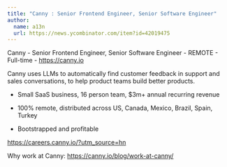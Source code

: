 ```yaml
---
title: "Canny : Senior Frontend Engineer, Senior Software Engineer"
author:
  name: a13n
  url: https://news.ycombinator.com/item?id=42019475
---
```

Canny - Senior Frontend Engineer, Senior Software Engineer - REMOTE - Full-time - <a href="https:&#x2F;&#x2F;canny.io" rel="nofollow">https:&#x2F;&#x2F;canny.io</a>

Canny uses LLMs to automatically find customer feedback in support and sales conversations, to help product teams build better products.

* Small SaaS business, 16 person team, $3m+ annual recurring revenue

* 100% remote, distributed across US, Canada, Mexico, Brazil, Spain, Turkey

* Bootstrapped and profitable

<a href="https:&#x2F;&#x2F;careers.canny.io&#x2F;?utm_source=hn" rel="nofollow">https:&#x2F;&#x2F;careers.canny.io&#x2F;?utm_source=hn</a>

Why work at Canny: <a href="https:&#x2F;&#x2F;canny.io&#x2F;blog&#x2F;work-at-canny&#x2F;" rel="nofollow">https:&#x2F;&#x2F;canny.io&#x2F;blog&#x2F;work-at-canny&#x2F;</a>
<JobApplication />
